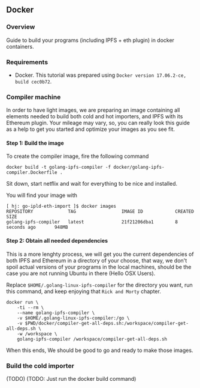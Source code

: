 ## Docker

### Overview

Guide to build your programs (including IPFS + eth plugin) in docker containers.

### Requirements

* Docker. This tutorial was prepared using `Docker version 17.06.2-ce, build cec0b72`.

### Compiler machine

In order to have light images, we are preparing an image containing all elements
needed to build both cold and hot importers, and IPFS with its Ethereum plugin.
Your mileage may vary, so, you can really look this guide as a help to get you
started and optimize your images as you see fit.

#### Step 1: Build the image

To create the compiler image, fire the following command

```
docker build -t golang-ipfs-compiler -f docker/golang-ipfs-compiler.Dockerfile .
```

Sit down, start netflix and wait for everything to be nice and installed.

You will find your image with

```
[ hj: go-ipld-eth-import ]$ docker images
REPOSITORY             TAG                 IMAGE ID            CREATED             SIZE
golang-ipfs-compiler   latest              21f21206dba1        8 seconds ago       948MB
```

#### Step 2: Obtain all needed dependencies

This is a more lenghty process, we will get you the current dependencies of both
IPFS and Ethereum in a directory of your choose, that way, we don't spoil actual
versions of your programs in the local machines, should be the case you are not
running Ubuntu in there (Hello OSX Users).

Replace `$HOME/.golang-linux-ipfs-compiler` for the directory you want, run this
command, and keep enjoying that `Rick and Morty` chapter.

```
docker run \
	-ti --rm \
	--name golang-ipfs-compiler \
	-v $HOME/.golang-linux-ipfs-compiler:/go \
	-v $PWD/docker/compiler-get-all-deps.sh:/workspace/compiler-get-all-deps.sh \
	-w /workspace \
	golang-ipfs-compiler /workspace/compiler-get-all-deps.sh
```

When this ends, We should be good to go and ready to make those images.

### Build the cold importer

(TODO)
(TODO: Just run the docker build command)
